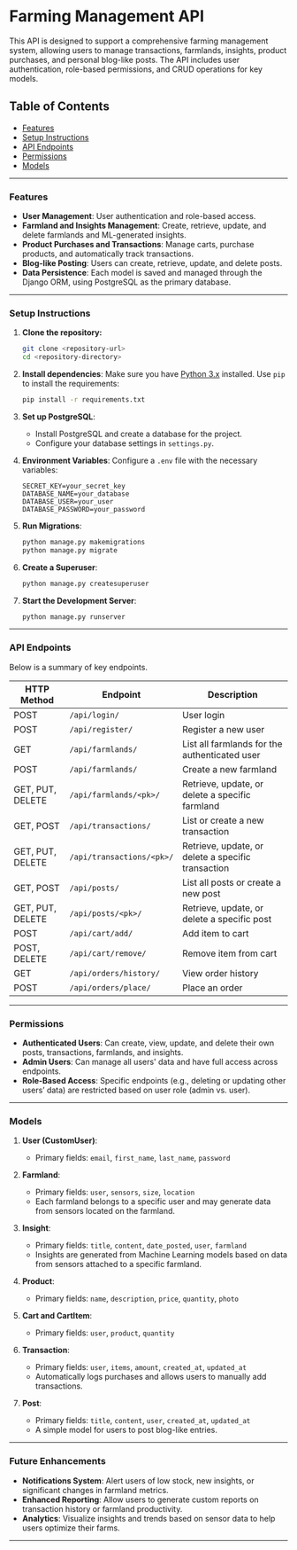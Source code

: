 
# Farming Management API

This API is designed to support a comprehensive farming management system, allowing users to manage transactions, farmlands, insights, product purchases, and personal blog-like posts. The API includes user authentication, role-based permissions, and CRUD operations for key models.

## Table of Contents

- [Features](#features)
- [Setup Instructions](#setup-instructions)
- [API Endpoints](#api-endpoints)
- [Permissions](#permissions)
- [Models](#models)

---

### Features

- **User Management**: User authentication and role-based access.
- **Farmland and Insights Management**: Create, retrieve, update, and delete farmlands and ML-generated insights.
- **Product Purchases and Transactions**: Manage carts, purchase products, and automatically track transactions.
- **Blog-like Posting**: Users can create, retrieve, update, and delete posts.
- **Data Persistence**: Each model is saved and managed through the Django ORM, using PostgreSQL as the primary database.

---

### Setup Instructions

1. **Clone the repository:**
   ```bash
   git clone <repository-url>
   cd <repository-directory>
   ```

2. **Install dependencies**:
   Make sure you have [Python 3.x](https://www.python.org/downloads/) installed. Use `pip` to install the requirements:
   ```bash
   pip install -r requirements.txt
   ```

3. **Set up PostgreSQL**:
   - Install PostgreSQL and create a database for the project.
   - Configure your database settings in `settings.py`.

4. **Environment Variables**:
   Configure a `.env` file with the necessary variables:
   ```
   SECRET_KEY=your_secret_key
   DATABASE_NAME=your_database
   DATABASE_USER=your_user
   DATABASE_PASSWORD=your_password
   ```

5. **Run Migrations**:
   ```bash
   python manage.py makemigrations
   python manage.py migrate
   ```

6. **Create a Superuser**:
   ```bash
   python manage.py createsuperuser
   ```

7. **Start the Development Server**:
   ```bash
   python manage.py runserver
   ```

---

### API Endpoints

Below is a summary of key endpoints.

| HTTP Method | Endpoint                        | Description                                       |
|-------------|---------------------------------|---------------------------------------------------|
| POST        | `/api/login/`              | User login                                        |
| POST        | `/api/register/`           | Register a new user                               |
| GET         | `/api/farmlands/`               | List all farmlands for the authenticated user     |
| POST        | `/api/farmlands/`               | Create a new farmland                             |
| GET, PUT, DELETE | `/api/farmlands/<pk>/`     | Retrieve, update, or delete a specific farmland   |
| GET, POST   | `/api/transactions/`            | List or create a new transaction                  |
| GET, PUT, DELETE | `/api/transactions/<pk>/`  | Retrieve, update, or delete a specific transaction|
| GET, POST   | `/api/posts/`                   | List all posts or create a new post               |
| GET, PUT, DELETE | `/api/posts/<pk>/`         | Retrieve, update, or delete a specific post       |
| POST        | `/api/cart/add/`                | Add item to cart                                  |
| POST, DELETE | `/api/cart/remove/`            | Remove item from cart                             |
| GET         | `/api/orders/history/`          | View order history                                |
| POST        | `/api/orders/place/`            | Place an order                                    |

---

### Permissions

- **Authenticated Users**: Can create, view, update, and delete their own posts, transactions, farmlands, and insights.
- **Admin Users**: Can manage all users' data and have full access across endpoints.
- **Role-Based Access**: Specific endpoints (e.g., deleting or updating other users’ data) are restricted based on user role (admin vs. user).

---

### Models

1. **User (CustomUser)**:
   - Primary fields: `email`, `first_name`, `last_name`, `password`

2. **Farmland**:
   - Primary fields: `user`, `sensors`, `size`, `location`
   - Each farmland belongs to a specific user and may generate data from sensors located on the farmland.

3. **Insight**:
   - Primary fields: `title`, `content`, `date_posted`, `user`, `farmland`
   - Insights are generated from Machine Learning models based on data from sensors attached to a specific farmland.

4. **Product**:
   - Primary fields: `name`, `description`, `price`, `quantity`, `photo`

5. **Cart and CartItem**:
   - Primary fields: `user`, `product`, `quantity`

6. **Transaction**:
   - Primary fields: `user`, `items`, `amount`, `created_at`, `updated_at`
   - Automatically logs purchases and allows users to manually add transactions.

7. **Post**:
   - Primary fields: `title`, `content`, `user`, `created_at`, `updated_at`
   - A simple model for users to post blog-like entries.

---

### Future Enhancements

- **Notifications System**: Alert users of low stock, new insights, or significant changes in farmland metrics.
- **Enhanced Reporting**: Allow users to generate custom reports on transaction history or farmland productivity.
- **Analytics**: Visualize insights and trends based on sensor data to help users optimize their farms.

---
